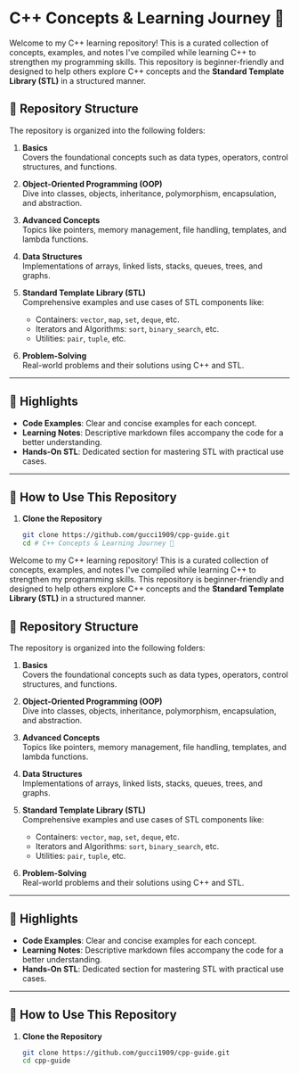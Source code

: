 # C++ Concepts & Learning Journey 🚀

Welcome to my C++ learning repository! This is a curated collection of concepts, examples, and notes I've compiled while learning C++ to strengthen my programming skills. This repository is beginner-friendly and designed to help others explore C++ concepts and the **Standard Template Library (STL)** in a structured manner.  

## 📂 Repository Structure

The repository is organized into the following folders:

1. **Basics**  
   Covers the foundational concepts such as data types, operators, control structures, and functions.  

2. **Object-Oriented Programming (OOP)**  
   Dive into classes, objects, inheritance, polymorphism, encapsulation, and abstraction.

3. **Advanced Concepts**  
   Topics like pointers, memory management, file handling, templates, and lambda functions.  

4. **Data Structures**  
   Implementations of arrays, linked lists, stacks, queues, trees, and graphs.

5. **Standard Template Library (STL)**  
   Comprehensive examples and use cases of STL components like:  
   - Containers: `vector`, `map`, `set`, `deque`, etc.  
   - Iterators and Algorithms: `sort`, `binary_search`, etc.  
   - Utilities: `pair`, `tuple`, etc.  

6. **Problem-Solving**  
   Real-world problems and their solutions using C++ and STL.

---

## 🌟 Highlights

- **Code Examples**: Clear and concise examples for each concept.  
- **Learning Notes**: Descriptive markdown files accompany the code for a better understanding.  
- **Hands-On STL**: Dedicated section for mastering STL with practical use cases.  

---

## 📖 How to Use This Repository

1. **Clone the Repository**  
   ```bash
   git clone https://github.com/gucci1909/cpp-guide.git
   cd # C++ Concepts & Learning Journey 🚀

Welcome to my C++ learning repository! This is a curated collection of concepts, examples, and notes I've compiled while learning C++ to strengthen my programming skills. This repository is beginner-friendly and designed to help others explore C++ concepts and the **Standard Template Library (STL)** in a structured manner.  

## 📂 Repository Structure

The repository is organized into the following folders:

1. **Basics**  
   Covers the foundational concepts such as data types, operators, control structures, and functions.  

2. **Object-Oriented Programming (OOP)**  
   Dive into classes, objects, inheritance, polymorphism, encapsulation, and abstraction.

3. **Advanced Concepts**  
   Topics like pointers, memory management, file handling, templates, and lambda functions.  

4. **Data Structures**  
   Implementations of arrays, linked lists, stacks, queues, trees, and graphs.

5. **Standard Template Library (STL)**  
   Comprehensive examples and use cases of STL components like:  
   - Containers: `vector`, `map`, `set`, `deque`, etc.  
   - Iterators and Algorithms: `sort`, `binary_search`, etc.  
   - Utilities: `pair`, `tuple`, etc.  

6. **Problem-Solving**  
   Real-world problems and their solutions using C++ and STL.

---

## 🌟 Highlights

- **Code Examples**: Clear and concise examples for each concept.  
- **Learning Notes**: Descriptive markdown files accompany the code for a better understanding.  
- **Hands-On STL**: Dedicated section for mastering STL with practical use cases.  

---

## 📖 How to Use This Repository

1. **Clone the Repository**  
   ```bash
   git clone https://github.com/gucci1909/cpp-guide.git
   cd cpp-guide
